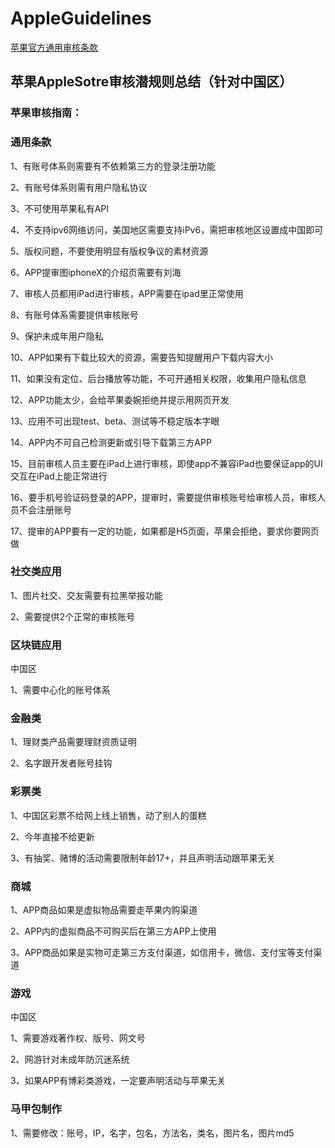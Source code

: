 # AppleGuidelines

[苹果官方通用审核条款](https://developer.apple.com/cn/app-store/review/guidelines/)

## 苹果AppleSotre审核潜规则总结（针对中国区）

### 苹果审核指南：

### 通用条款

1、有账号体系则需要有不依赖第三方的登录注册功能

2、有账号体系则需有用户隐私协议

3、不可使用苹果私有API

4、不支持ipv6网络访问，美国地区需要支持iPv6，需把审核地区设置成中国即可

5、版权问题，不要使用明显有版权争议的素材资源

6、APP提审图iphoneX的介绍页需要有刘海

7、审核人员都用iPad进行审核，APP需要在ipad里正常使用

8、有账号体系需要提供审核账号

9、保护未成年用户隐私

10、APP如果有下载比较大的资源，需要告知提醒用户下载内容大小

11、如果没有定位、后台播放等功能，不可开通相关权限，收集用户隐私信息
 
12、APP功能太少，会给苹果委婉拒绝并提示用网页开发

13、应用不可出现test、beta、测试等不稳定版本字眼

14、APP内不可自己检测更新或引导下载第三方APP

15、目前审核人员主要在iPad上进行审核，即使app不兼容iPad也要保证app的UI交互在iPad上能正常进行

16、要手机号验证码登录的APP，提审时，需要提供审核账号给审核人员，审核人员不会注册账号

17、提审的APP要有一定的功能，如果都是H5页面，苹果会拒绝，要求你要网页做


### 社交类应用

1、图片社交、交友需要有拉黑举报功能

2、需要提供2个正常的审核账号

### 区块链应用

中国区

1、需要中心化的账号体系

### 金融类

1、理财类产品需要理财资质证明

2、名字跟开发者账号挂钩

### 彩票类

1、中国区彩票不给网上线上销售，动了别人的蛋糕

2、今年直接不给更新

3、有抽奖、赌博的活动需要限制年龄17+，并且声明活动跟苹果无关

### 商城
1、APP商品如果是虚拟物品需要走苹果内购渠道

2、APP内的虚拟商品不可购买后在第三方APP上使用

3、APP商品如果是实物可走第三方支付渠道，如信用卡，微信、支付宝等支付渠道

### 游戏
中国区

1、需要游戏著作权、版号、网文号

2、网游针对未成年防沉迷系统

3、如果APP有博彩类游戏，一定要声明活动与苹果无关

### 马甲包制作

1、需要修改：账号，IP，名字，包名，方法名，类名，图片名，图片md5
